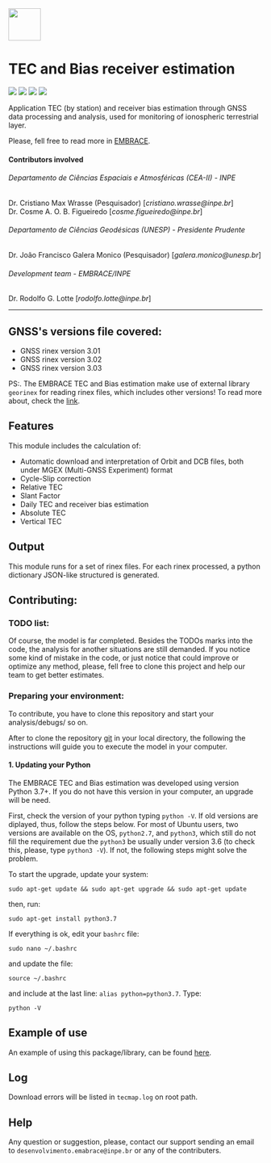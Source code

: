 <img src="sw_logo.png" width="64">

# TEC and Bias receiver estimation
[![](https://img.shields.io/github/license/embrace-inpe/swds-api-downloader.svg)](https://github.com/embrace-inpe/swds-api-downloader/blob/master/LICENSE)
[![](https://img.shields.io/badge/python-3-blue.svg)](https://www.python.org/)
[![](https://img.shields.io/badge/INPE-EMBRACE-orange.svg)](http://www2.inpe.br/climaespacial/portal/pt/)
[![](https://img.shields.io/badge/coverave-20%25-orange.svg)](https://github.com/embrace-inpe/swds-api-downloader)

Application TEC (by station) and receiver bias estimation through GNSS data processing and analysis, used for monitoring of ionospheric terrestrial layer. 

Please, fell free to read more in [EMBRACE](http://www2.inpe.br/climaespacial/portal/pt/).

#### Contributors involved
###### Departamento de Ciências Espaciais e Atmosféricas (CEA-II) - INPE
Dr. Cristiano Max Wrasse (Pesquisador) [_cristiano.wrasse@inpe.br_]  
Dr. Cosme A. O. B. Figueiredo [_cosme.figueiredo@inpe.br_]  

###### Departamento de Ciências Geodésicas (UNESP) - Presidente Prudente
Dr. João Francisco Galera Monico (Pesquisador) [_galera.monico@unesp.br_]  

###### Development team - EMBRACE/INPE
Dr. Rodolfo G. Lotte [_rodolfo.lotte@inpe.br_]  
 
***
## GNSS's versions file covered:
- GNSS rinex version 3.01
- GNSS rinex version 3.02
- GNSS rinex version 3.03

PS:. The EMBRACE TEC and Bias estimation make use of external library `georinex` for reading rinex files, which includes 
other versions! To read more about, check the [link](https://pypi.org/project/georinex/).

## Features
This module includes the calculation of:

- Automatic download and interpretation of Orbit and DCB files, both under MGEX (Multi-GNSS Experiment) format
- Cycle-Slip correction
- Relative TEC
- Slant Factor
- Daily TEC and receiver bias estimation
- Absolute TEC
- Vertical TEC

## Output
This module runs for a set of rinex files. For each rinex processed, a python dictionary JSON-like structured is generated.

## Contributing:
### TODO list: 
Of course, the model is far completed. Besides the TODOs marks into the code, the analysis for another 
situations are still demanded. If you notice some kind of mistake in the code, or just notice that could improve or 
optimize any method, please, fell free to clone this project and help our team to get better estimates.

### Preparing your environment:
To contribute, you have to clone this repository and start your analysis/debugs/ so on.

After to clone the repository [git](https://github.com/embrace-inpe/tec) in your local directory, 
the following the instructions will guide you to execute the model in your computer.

#### 1. Updating your Python
The EMBRACE TEC and Bias estimation was developed using version Python 3.7+. If you do not have this version in your computer, an upgrade will be need. 

First, check the version of your python typing `python -V`. If old versions are diplayed, thus, follow the steps below. For most of Ubuntu users, two versions are available on the OS, `python2.7`, and `python3`, which still do not fill the requirement due the `python3` be usually under version 3.6 (to check this, please, type `python3 -V`). If not, the following steps might solve the problem.

To start the upgrade, update your system:
```
sudo apt-get update && sudo apt-get upgrade && sudo apt-get update
```
then, run:
```
sudo apt-get install python3.7
```

If everything is ok, edit your `bashrc` file:
```
sudo nano ~/.bashrc
```
and update the file:
```
source ~/.bashrc
```

and include at the last line: `alias python=python3.7`. Type:
```
python -V
``` 

## Example of use
An example of using this package/library, can be found [here](https://github.com/rodolfolotte/tec-example).

## Log
Download errors will be listed in `tecmap.log` on root path.

## Help
Any question or suggestion, please, contact our support sending an email to `desenvolvimento.emabrace@inpe.br` or any 
of the contributers.


